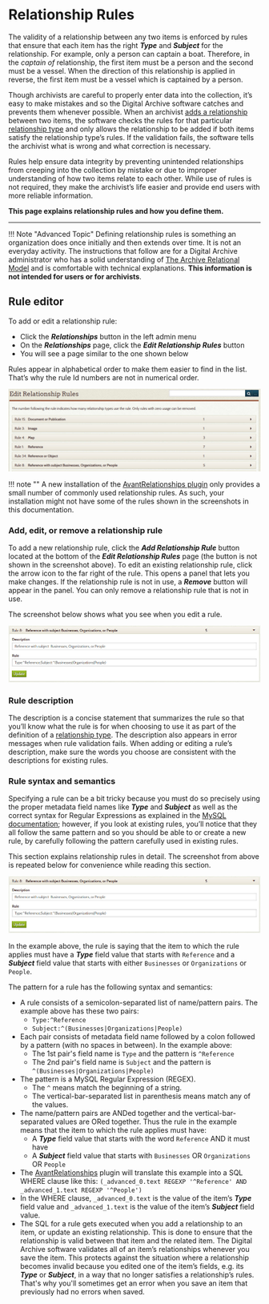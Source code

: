 
# Relationship Rules

The validity of a relationship between any two items is enforced by rules that ensure that each item
has the right **_Type_** and **_Subject_** for the relationship. For example, only a person can captain a boat.
Therefore, in the *captain of* relationship, the first item must be a person and the second must be
a vessel. When the direction of this relationship is applied in reverse, the first item must be a
vessel which is captained by a person.

Though archivists are careful to properly enter data into the collection, it’s easy to make mistakes
and so the Digital Archive software catches and prevents them whenever possible. When an archivist
[adds a relationship](/archivist/add-relationship/) between two items, the software checks the rules
for that particular [relationship type](/relationships/relationship-types/) and only allows the
relationship to be added if both items satisfy the relationship type’s rules. If the validation
fails, the software tells the archivist what is wrong and what correction is necessary.

Rules help ensure data integrity by preventing unintended relationships from creeping into the collection
by mistake or due to improper understanding of how two items relate to each other. While use of rules is
not required, they make the archivist’s life easier and provide end users with more reliable information.

**This page explains relationship rules and how you define them.**

---

!!! Note "Advanced Topic"
    Defining relationship rules is something an organization does once initially
    and then extends over time. It is not an everyday activity. The instructions
    that follow are for a Digital Archive administrator who has a solid understanding of
    [The Archive Relational Model](/relationships/archive-relational-model) and is
    comfortable with technical explanations. **This information is not intended for 
    users or for archivists**.

## Rule editor

To add or edit a relationship rule:

-   Click the **_Relationships_** button in the left admin menu
-   On the **_Relationships_** page, click the **_Edit Relationship Rules_** button
-   You will see a page similar to the one shown below

Rules appear in alphabetical order to make them easier to find in the list.
That’s why the rule Id numbers are not in numerical order.

![Examples of relationship types](relationship-rules-1.jpg)

!!! note ""
    A new installation of the [AvantRelationships plugin](/plugins/avantrelationships) only provides
    a small number of commonly used relationship rules. As such, your installation might not have
    some of the rules shown in the screenshots in this documentation.

### Add, edit, or remove a relationship rule

To add a new relationship rule, click the **_Add Relationship Rule_** button located at the bottom of
the **_Edit Relationship Rules_** page (the button is not shown in the screenshot above). To edit an existing
relationship rule, click the arrow icon to the far right of the rule. This opens a panel that lets you
make changes. If the relationship rule is not in use, a **_Remove_** button will appear in the panel.
You can only remove a relationship rule that is not in use.

The screenshot below shows what you see when you edit a rule.

![Examples of relationship types](relationship-rules-2.jpg)

### Rule description

The description is a concise statement that summarizes the rule so that you’ll know what the rule is
for when choosing to use it as part of the definition of a [relationship type](/relationships/relationship-types/).
The description also appears in error messages when rule validation fails. When adding or editing a rule’s
description, make sure the words you choose are consistent with the descriptions for existing rules.

### Rule syntax and semantics

Specifying a rule can be a bit tricky because you must do so precisely using the proper metadata field names
like **_Type_** and **_Subject_** as well as the correct syntax for Regular Expressions as explained in the
[MySQL documentation](https://dev.mysql.com/doc/refman/8.0/en/regexp.html); however, 
if you look at existing rules, you’ll notice that they all follow the same pattern and so you should be
able to or create a new rule, by carefully following the pattern carefully used in existing rules.

This section explains relationship rules in detail. The screenshot from above is repeated below for convenience
while reading this section.

![Examples of relationship types](relationship-rules-2.jpg)

In the example above, the rule is saying that the item to which the rule applies must have a **_Type_** field value
that starts with `Reference` and a **_Subject_** field value that starts with either `Businesses` or `Organizations`
 or `People`.

The pattern for a rule has the following syntax and semantics:

-   A rule consists of a semicolon-separated list of name/pattern pairs. The example above has these two pairs:
    -   `Type:^Reference`
    -   `Subject:^(Businesses|Organizations|People)`
-   Each pair consists of metadata field name followed by a colon followed by a pattern
    (with no spaces in between). In the example above:
    -   The 1st pair's field name is `Type` and the pattern is `^Reference`
    -   The 2nd pair's field name is `Subject` and the pattern is `^(Businesses|Organizations|People)`
-   The pattern is a MySQL Regular Expression (REGEX).
    -   The `^` means match the beginning of a string.
    -   The vertical-bar-separated list in parenthesis means match any of the values.
-   The name/pattern pairs are ANDed together and the vertical-bar-separated values are ORed together.
    Thus the rule in the example means that the item to which the rule applies must have:
    -   A **_Type_** field value that starts with the word `Reference` AND it must have
    -   A **_Subject_** field value that starts with `Businesses` OR `Organizations` OR `People`
-   The [AvantRelationships](/plugins/avantrelationships) plugin will translate this example
    into a SQL WHERE clause like this:
        `(_advanced_0.text REGEXP '^Reference' AND _advanced_1.text REGEXP '^People')`
-   In the WHERE clause,  `_advanced_0.text` is the value of the item’s **_Type_** field value and
    `_advanced_1.text` is the value of the item’s **_Subject_** field value.
-   The SQL for a rule gets executed when you add a relationship to an item, or update an existing
    relationship. This is done to ensure that the relationship is valid between that item and the related item.
    The Digital Archive software validates all of an item’s relationships whenever you save the item.
    This protects against the situation where a relationship becomes invalid because you 
    edited one of the item’s fields, e.g. its **_Type_** or **_Subject_**, in a way
    that no longer satisfies a relationship’s rules. That's why you'll sometimes get an error when
    you save an item that previously had no errors when saved. 
